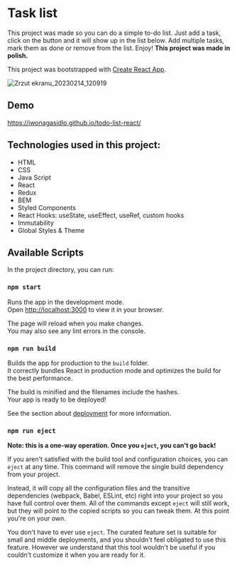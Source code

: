 # Task list

This project was made so you can do a simple to-do list. Just add a task, click on the button and it will show up in the list below. Add multiple tasks, mark them as done or remove from the list. Enjoy! **This project was made in polish.**

This project was bootstrapped with [Create React App](https://github.com/facebook/create-react-app).

![Zrzut ekranu_20230214_120919](https://user-images.githubusercontent.com/121032802/218719671-82ac95ee-64d7-4b7f-9dc0-e2157d034855.png)

## Demo
https://iwonagasidlo.github.io/todo-list-react/

## Technologies used in this project:
- HTML
- CSS 
- Java Script
- React
- Redux
- BEM
- Styled Components
- React Hooks: useState, useEffect, useRef, custom hooks
- Immutability
- Global Styles & Theme

## Available Scripts

In the project directory, you can run:

### `npm start`

Runs the app in the development mode.\
Open [http://localhost:3000](http://localhost:3000) to view it in your browser.

The page will reload when you make changes.\
You may also see any lint errors in the console.

### `npm run build`

Builds the app for production to the `build` folder.\
It correctly bundles React in production mode and optimizes the build for the best performance.

The build is minified and the filenames include the hashes.\
Your app is ready to be deployed!

See the section about [deployment](https://facebook.github.io/create-react-app/docs/deployment) for more information.

### `npm run eject`

**Note: this is a one-way operation. Once you `eject`, you can't go back!**

If you aren't satisfied with the build tool and configuration choices, you can `eject` at any time. This command will remove the single build dependency from your project.

Instead, it will copy all the configuration files and the transitive dependencies (webpack, Babel, ESLint, etc) right into your project so you have full control over them. All of the commands except `eject` will still work, but they will point to the copied scripts so you can tweak them. At this point you're on your own.

You don't have to ever use `eject`. The curated feature set is suitable for small and middle deployments, and you shouldn't feel obligated to use this feature. However we understand that this tool wouldn't be useful if you couldn't customize it when you are ready for it.
